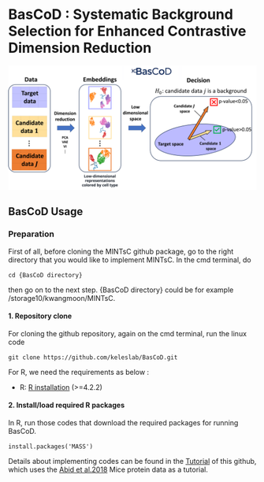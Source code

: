 # BasCoD : Systematic **Ba**ckground **S**election for Enhanced **Co**ntrastive **D**imension Reduction
![ELECT diagram](/figures/intro.png)

## BasCoD Usage

### Preparation


First of all, before cloning the MINTsC github package, go to the right directory that you would like to implement MINTsC. In the cmd terminal, do

```
cd {BasCoD directory}
```

then go on to the next step. {BasCoD directory} could be for example /storage10/kwangmoon/MINTsC.


#### 1. Repository clone

For cloning the github repository, again on the cmd terminal, run the linux code 

```
git clone https://github.com/keleslab/BasCoD.git
```

For R, we need the requirements as below : 


-   R: [R installation](https://www.r-project.org)  (>=4.2.2)

#### 2. Install/load required R packages

In R, run those codes that download the required packages for running BasCoD.

```
install.packages('MASS')
```

Details about implementing codes can be found in the [Tutorial](https://github.com/keleslab/BasCoD/tree/main/code/scripts) of this github, which uses the [Abid et al.2018]([https://www.nature.com/articles/nmeth.4155](https://www.nature.com/articles/s41467-018-04608-8)) Mice protein data as a tutorial.

